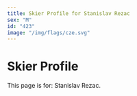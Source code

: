 ```yaml
---
title: Skier Profile for Stanislav Rezac
sex: "M"
id: "423"
image: "/img/flags/cze.svg" 
---
```


# Skier Profile

This page is for: Stanislav Rezac.
    